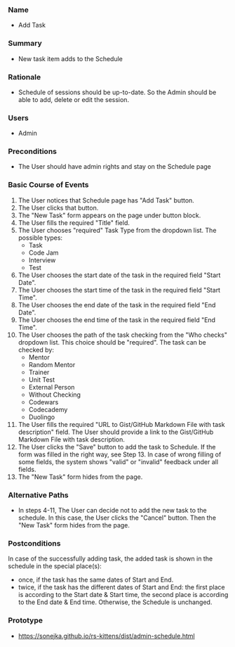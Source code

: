 ### Name
- Add Task

### Summary
- New task item adds to the Schedule

### Rationale
- Schedule of sessions should be up-to-date. So the Admin should be able to add, delete or edit the session.

### Users
- Admin

### Preconditions
- The User should have admin rights and stay on the Schedule page

### Basic Course of Events
1. The User notices that Schedule page has "Add Task" button. 
2. The User clicks that button. 
3. The "New Task" form appears on the page under button block.
4. The User fills the required "Title" field. 
5. The User chooses "required" Task Type from the dropdown list. The possible types:
    - Task 
    - Code Jam 
    - Interview
    - Test
6. The User chooses the start date of the task in the required field "Start Date".
7. The User chooses the start time of the task in the required field "Start Time".
8. The User chooses the end date of the task in the required field "End Date".
9. The User chooses the end time of the task in the required field "End Time".
10. The User chooses the path of the task checking from the "Who checks" dropdown list. This choice should be "required". The task can be checked by:
    - Mentor
    - Random Mentor
    - Trainer
    - Unit Test
    - External Person
    - Without Checking
    - Codewars
    - Codecademy
    - Duolingo
11. The User fills the required "URL to Gist/GitHub Markdown File with task description" field. The User should provide a link to the Gist/GitHub Markdown File with task description.
12. The User clicks the "Save" button to add the task to Schedule. If the form was filled in the right way, see Step 13. In case of wrong filling of some fields, the system shows "valid" or "invalid" feedback under all fields.
13. The "New Task" form hides from the page.

### Alternative Paths
- In steps 4-11, The User can decide not to add the new task to the schedule. In this case, the User clicks the "Cancel" button. Then the "New Task" form hides from the page. 

### Postconditions
In case of the successfully adding task, the added task is shown in the schedule in the special place(s): 
- once, if the task has the same dates of Start and End. 
- twice, if the task has the different dates of Start and End: the first place is according to the Start date & Start time, the second place is according to the End date & End time.
Otherwise, the Schedule is unchanged.

### Prototype 
- https://sonejka.github.io/rs-kittens/dist/admin-schedule.html
